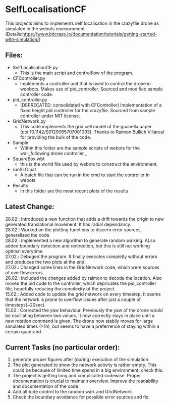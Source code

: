 # SelfLocalisationCF
This projects aims to implements self localisation in the crazyflie drone as simulated in the webots envinornment (Details:https://www.bitcraze.io/documentation/tutorials/getting-started-with-simulation/)

## Files:
 - SelfLocalisationCF.py
	- This is the main script and controlflow of the program.
- CFController.py
	- Implements a controller unit that is used to control the drone in webbots. Makes use of pid_controller. Sourced and modified sample controller code.
- pid_controller.py
	- [DEPRECATED: consolidated with CFController] Implementation of a fixed height pid controller for the crazyflie. Sourced from sample controller under MIT license.
- GridNetwork.py
	- This code implements the grid cell model of the guanella paper (doi:10.1142/S0129065707001093). Thanks to Raimon Bullich Villareal for providing the bulk of the code.
- Sample
	- Within this folder are the sample scripts of webots for the wall_following drone controller._ 
- SquareBox.wbt
	- this is the world file used by webots to construct the environment.
- runSLC.bat
	- A batch file that can be run in the cmd to start the controller in webots
- Results
	- In this folder are the most recent plots of the results

## Latest Change:
28.02.: Introduced a new function that adds a drift towards the origin to new generated translational movement. It has radial dependancy.<br>
28.02.: Worked on the plotting functions to discern error sources, generelised the code<br>
28.02.: Implemented a new algorithm to generate random walking. ALso added boundary detection and redirection, but this is still not working optimal everytime<br>
27.02.: Debuged the program. It finally executes completly without errors and produces the two plots at the end.<br>
27.02.: Changed some lines in the GridNetwork code, which were sources of overflow errors.<br>
26.02.: Included the changes added by raimon to decode the location. Also moved the pid code to the controller, which depricates the pid_controller file, hopefully reducing the complexity of the project.<br>
15.02.: Added code to update the grid network on every timestep. It seems that the network is prone to overflow issues after just a couple of timesteps(~20sec).<br>
15.02.: Corrected the yaw behaviour. Previously the yaw of the drone would be oscillating between two values. It now correctly stays in place until a new rotation command is given. The drone now stabily moves for large simulated times (>1h), but seems to have a preferrence of staying within a certain quadrand.


## Current Tasks (no particular order):
1. generate proper figures after (during) execution of the simulation
2. The plot generated to show the network activity is rather empty. This could be because of limited time spend in a big environment. check this.
3. The project is getting long and complicated codewise. Proper documentation is crucial to maintain overview. Improve the readability and documentation of the code
4. Add altitude control to the random walk and GridNetwork.
5. Check the boundary avoidance for possible error sources and fix.
